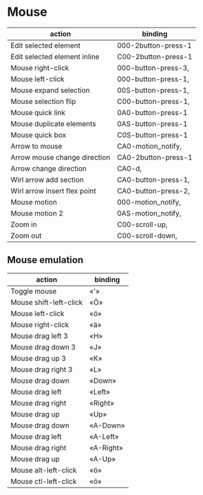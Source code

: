 # Mouse


| action                       | binding             |
| --------------               | ---------           |
| Edit selected element        | 000-2button-press-1 |
| Edit selected element inline | C00-2button-press-1 |
| Mouse right-click            | 000-button-press-3, |
| Mouse left-click             | 000-button-press-1, |
| Mouse expand selection       | 00S-button-press-1, |
| Mouse selection flip         | C00-button-press-1, |
| Mouse quick link             | 0A0-button-press-1  |
| Mouse duplicate elements     | 0AS-button-press-1  |
| Mouse quick box              | C0S-button-press-1  |
| Arrow to mouse               | CA0-motion_notify,  |
| Arrow mouse change direction | CA0-2button-press-1 |
| Arrow change direction       | CA0-d,              |
| Wirl arrow add section       | CA0-button-press-1, |
| Wirl arrow insert flex point | CA0-button-press-2, |
| Mouse motion                 | 000-motion_notify,  |
| Mouse motion 2               | 0AS-motion_notify,  |
| Zoom in                      | C00-scroll-up,      |
| Zoom out                     | C00-scroll-down,    |


## Mouse emulation

| action                 | binding   |
| --------------         | --------- |
| Toggle mouse           | «'»       |
| Mouse shift-left-click | «Ö»       |
| Mouse left-click       | «ö»       |
| Mouse right-click      | «ä»       |
| Mouse drag left 3      | «H»       |
| Mouse drag down 3      | «J»       |
| Mouse drag up 3        | «K»       |
| Mouse drag right 3     | «L»       |
| Mouse drag down        | «Down»    |
| Mouse drag left        | «Left»    |
| Mouse drag right       | «Right»   |
| Mouse drag up          | «Up»      |
| Mouse drag down        | «A-Down»  |
| Mouse drag left        | «A-Left»  |
| Mouse drag right       | «A-Right» |
| Mouse drag up          | «A-Up»    |
| Mouse alt-left-click   | «ö»       |
| Mouse ctl-left-click   | «ö»       |

